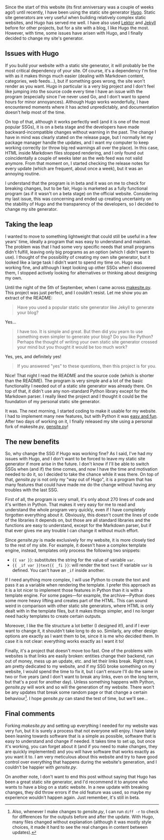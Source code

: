 <!-- title: Switching to my own static site generator -->
<!-- slug: switching-to-own-ssg -->
<!-- categories: FOSS, Personal domain, Projects -->
<!-- date: 2020-09-27T16:27:00Z -->

Since the start of this website (its first anniversary was a couple of weeks
ago!) until recently, I have been using the static site generator [Hugo][h].
Static site generators are very useful when building relatively complex static
websites, and Hugo has served me well. I have also used [Lektor][l] and
[Jekyll][j] before for other projects, but for a site with a blog, I like Hugo
the most. However, with time, some issues have arisen with Hugo, and I finally
decided to change my site's generator.

## Issues with Hugo

If you build your website with a static site generator, it will probably be the
most critical dependency of your site. Of course, it's a dependency I'm fine
with as it makes things much easier (dealing with Markdown content, categories,
web feeds...), but if something goes wrong, the site won't render as you want.
Hugo in particular is a very big project and I don't feel like jumping into the
source code every time I have an issue with the program (especially since I've
never used Go, and I don't want to spend hours for minor annoyances). Although
Hugo works wonderfully, I have encountered moments where it has acted
unpredictably, and documentation doesn't help most of the time.

On top of that, although it works perfectly well (and it is one of the most
popular SSGs), it is on a beta stage and the developers have made
backward-incompatible changes without warning in the past. The change I have in
mind was clearly stated on the release page, but I normally let my package
manager handle the updates, and I want my computer to keep working correctly (or
throw big red warnings all over the place). In this case, HTML inside Markdown
files stopped rendering, and I only found out coincidentally a couple of weeks
later as the web feed was not valid anymore. From that moment on, I started
checking the release notes for every update (which are frequent, about once a
week), but it was an annoying routine.

I understand that the program is in beta and it was on me to check for breaking
changes, but to be fair, Hugo is marketed as a fully functional program (as if
it wasn't on a beta stage) on the official website. Considering my last issue,
this was concerning and ended up creating uncertainty on the stability of Hugo
and the transparency of the developers, so I decided to change my site
generator.

## Taking the leap

I wanted to move to something lightweight that could still be useful in a few
years' time, ideally a program that was easy to understand and maintain. The
problem was that I had some very specific needs that small programs didn't
fulfill, leaving only big programs as an option (which I didn't want to use). I
thought of the possibility of creating my own site generator, but it looked like
a large task I didn't want to spend my time on. Hugo was working fine, and
although I kept looking up other SSGs when I discovered them, I stopped actively
looking for alternatives or thinking about designing my own.

Until the night of the 5th of September, when I came across [makesite.py][ms].
This project was just perfect, and I couldn't resist. Let me show you an extract
of the README:

> Have you used a popular static site generator like Jekyll to generate your
> blog?

Yes...

> I have too. It is simple and great. But then did you yearn to use something
> even simpler to generate your blog? Do you like Python? Perhaps the thought of
> writing your own static site generator crossed your mind but you thought it
> would be too much work?

Yes, yes, and definitely yes!

> If you answered "yes" to these questions, then this project is for you.

Nice! That night I read the README and the source code (which is shorter than
the README). The program is very simple and a lot of the basic functionality I
needed out of a static site generator was already there. On top of that, it
didn't use any non-standard Python library except for the Markdown parser. I
really liked the project and I thought it could be the foundation of my personal
static site generator.

It was. The next morning, I started coding to make it usable for my website. I
had to implement many new features, but with Python it was [easy and fun][xkcd].
After two days of working on it, I finally released my site using a personal
fork of makesite.py, [gensite.py][gs]!

## The new benefits

So, why change the SSG if Hugo was working fine? As I said, I've had my issues
with Hugo, and I don't want to be forced to leave my static site generator if
more arise in the future. I don't know if I'll be able to switch SSGs when (and
if) the time comes, and now I have the time and motivation needed to do it, so I
decided to take the chance while it was there. On top of that, *gensite.py* is
not only my "way out of Hugo", it is a program that has many features that could
have made me do the change without having any troubles with the last SSG.

First of all, the program is very small, it's only about 270 lines of code and
it's written in Python. That makes it very easy for me to read and understand
the whole program very quickly, even if I have completely forgotten everything
about it. Obviously, this doesn't count the lines of code of the libraries it
depends on, but those are all standard libraries and the functions are easy to
understand, except for the Markdown parser, but if that ever gives me any
trouble I can change it without much effort.

Since *gensite.py* is made exclusively for my website, it is more closely tied
to the rest of my site. For example, it doesn't have a complex template engine,
instead, templates only process the following two snippets:

- `{{ var }}`: substitutes the string for the value of variable `var`.
- `{{ _if var }}text{{ _fi }}`: will render the text `text` if variable `var` is
  defined. You can't have an `_if` inside another.

If I need anything more complex, I will use Python to create the text and pass
it as a variable when rendering the template. I prefer this approach as it is a
lot nicer to implement those features in Python than it is with a template
engine. For some pages—for example, the archive—Python does some more heavy
lifting and creates part of the HTML. This can sound weird in comparison with
other static site generators, where HTML is only dealt with in the template
files, but it makes things simpler, and I no longer need hacky templates to
create certain outputs.

Moreover, I like the file structure a lot better (I designed it!), and if I ever
want to change it, it shouldn't take long to do so. Similarly, any other design
options are exactly as I want them to be, since it is me who decided them. In
case it is not clear: everything works exactly as I want it to!

Finally, it's a project that doesn't move too fast. One of the problems with
websites is that links are easily broken: entities change their backend, run out
of money, mess up an update, etc. and let their links break. Right now, I am
pretty dedicated to my website, and if my SSG broke something on my website, I
would spend the time to fix it, but I can't ensure I'll do the same in two or
five years (and I don't want to break any links, even on the long term, but
that's a post for another day). Unless something happens with Python,
*gensite.py* will work and so will the generation of my website. There won't be
any updates that break some random page or that change a certain behaviour[^u].
I hope *gensite.py* can stand the test of time, but we'll see...

[^u]: Also, whenever I make changes to *gensite.py*, I can run `diff -r` to
  check for differences for the outputs before and after the update. With Hugo,
  many files changed without explanation (although it was mostly style choices,
  it made it hard to see the real changes in content between updates).

## Final comments

Forking *makesite.py* and setting up everything I needed for my website was very
fun, but it is surely a process that not everyone will enjoy. I have lately been
leaning towards software that is a simple as possible, software that is easy to
understand and change if needed. It takes time to set up, but once it's working,
you can forget about it (and if you need to make changes, they are quickly
implemented) and you will have software that works exactly as you want it to. I
am very meticulous about this website and try to have good control over
everything that happens during the website's generation, and I couldn't be
happier with *gensite.py*.

On another note, I don't want to end this post without saying that Hugo has been
a great static site generator, and I'd recommend it to anyone who wants to have
a blog on a static website. In a new update with breaking changes, they did
throw errors if the old feature was used, so maybe my experience wouldn't happen
again. Just remember, it's still in beta.


[h]: <https://gohugo.io> "Hugo"
[l]: <https://www.getlektor.com> "Lektor"
[j]: <https://jekyllrb.com> "Jekyll"
[ms]: <https://github.com/sunainapai/makesite> "makesite.py — GitHub"
[xkcd]: <https://xkcd.com/353/> "Python — xkcd"
[gs]: <https://git.oscarbenedito.com/oscarbenedito.com/file/gensite.py.html> "gensite.py — git.oscarbenedito.com"
